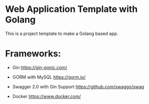 # Web Application Template with Golang

This is a project template to make a Golang based app.

# Frameworks:

- Gin
https://gin-gonic.com/

- GORM with MySQL
https://gorm.io/

- Swagger 2.0 with Gin Support
https://github.com/swaggo/swag

- Docker
https://www.docker.com/
